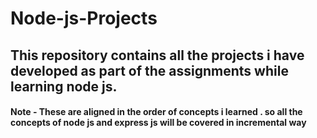 # Node-js-Projects
## This repository contains all the projects i have developed as part of the assignments while learning node js. 
#### Note - These are aligned in the order of concepts i learned . so all the concepts of node js and express js will be covered in incremental way
